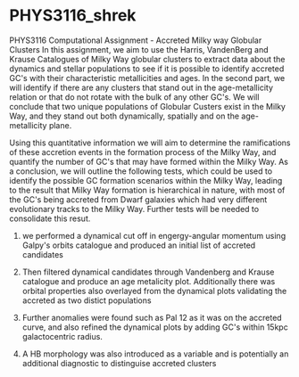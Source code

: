 # PHYS3116_shrek
PHYS3116 Computational Assignment - Accreted Milky way Globular Clusters
In this assignment, we aim to use the Harris, VandenBerg and Krause Catalogues of Milky Way globular clusters to extract data about the dynamics and stellar populations to see if it is possible to identify accreted GC's with their characteristic metallicities and ages. In the second part, we will identify if there are any clusters that stand out in the age-metallicity relation or that do not rotate with the bulk of any other GC's. We will conclude that two unique populations of Globular Custers exist in the Milky Way, and they stand out both dynamically, spatially and on the age-metallicity plane. 

Using this quantitative information we will aim to determine the ramifications of these accretion events in the formation process of the Milky Way, and quantify the number of GC's that may have formed within the Milky Way. As a conclusion, we will outline the following tests, which could be used to identify the possible GC formation scenarios within the Milky Way, leading to the result that Milky Way formation is hierarchical in nature, with most of the GC's being accreted from Dwarf galaxies which had very different evolutionary tracks to the Milky Way. Further tests will be needed to consolidate this resut. 

1. we performed a dynamical cut off in engergy-angular momentum using Galpy's orbits catalogue and produced an initial list of accreted candidates

2. Then filtered dynamical candidates through Vandenberg and Krause catalogue and produce an age metalicity plot. Additionally there was orbital properties also overlayed from the dynamical plots validating the accreted as two distict populations

3. Further anomalies were found such as Pal 12 as it was on the accreted curve, and also refined the dynamical plots by adding GC's within 15kpc galactocentric radius. 

4. A HB morphology was also introduced as a variable and is potentially an additional diagnostic to distinguise accreted clusters